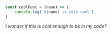 
```js
const coolFunc = (name) => {
	console.log(`${name} is very cool`);
}
```
*I wonder if this is cool enough to be in my code?*